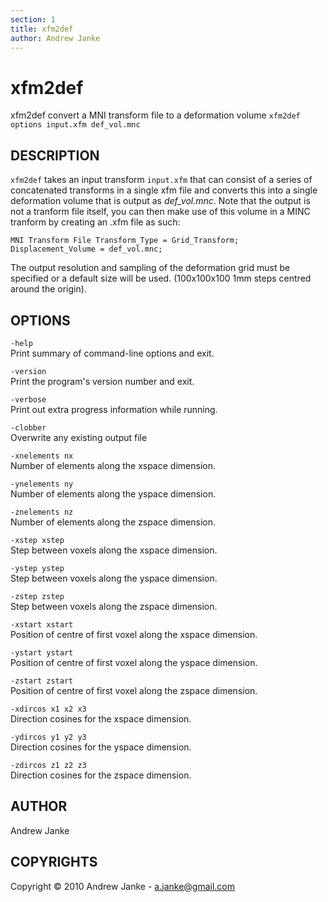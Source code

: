 ```yaml
---
section: 1
title: xfm2def
author: Andrew Janke
---
```

# xfm2def
xfm2def convert a MNI transform file to a deformation volume
`xfm2def options input.xfm def_vol.mnc `

## DESCRIPTION

`xfm2def` takes an input transform `input.xfm` that can consist of a series of concatenated transforms in a single xfm file and converts this into a single deformation volume that is output as *def_vol.mnc*. Note that the output is not a tranform file itself, you can then make use of this volume in a MINC tranform by creating an .xfm file as such:

```
MNI Transform File Transform_Type = Grid_Transform; 
Displacement_Volume = def_vol.mnc;
```

The output resolution and sampling of the deformation grid must be specified or a default size will be used. (100x100x100 1mm steps centred around the origin).

## OPTIONS

`-help`  
Print summary of command-line options and exit.

`-version`  
Print the program's version number and exit.

`-verbose`  
Print out extra progress information while running.

`-clobber`  
Overwrite any existing output file

`-xnelements nx`  
Number of elements along the xspace dimension.

`-ynelements ny`  
Number of elements along the yspace dimension.

`-znelements nz`  
Number of elements along the zspace dimension.

`-xstep xstep`  
Step between voxels along the xspace dimension.

`-ystep ystep`  
Step between voxels along the yspace dimension.

`-zstep zstep`  
Step between voxels along the zspace dimension.

`-xstart xstart`  
Position of centre of first voxel along the xspace dimension.

`-ystart ystart`  
Position of centre of first voxel along the yspace dimension.

`-zstart zstart`  
Position of centre of first voxel along the zspace dimension.

`-xdircos x1 x2 x3`  
Direction cosines for the xspace dimension.

`-ydircos y1 y2 y3`  
Direction cosines for the yspace dimension.

`-zdircos z1 z2 z3`  
Direction cosines for the zspace dimension.

## AUTHOR

Andrew Janke

## COPYRIGHTS

Copyright © 2010 Andrew Janke - a.janke@gmail.com
